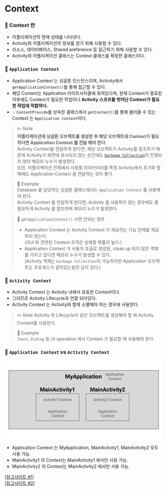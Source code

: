# Context

### 📌 Context 란
- 어플리케이션의 현재 상태를 나타낸다.
- Activity와 어플리케이션의 정보를 얻기 위해 사용할 수 있다.
- 리소스, 데이터베이스, Shared preference 등 접근하기 위해 사용할 수 있다.
- Activity와 어플리케이션 클래스는 Context 클래스를 확장한 클래스이다.

### 📌 `Application Context`
- Application Context 는 싱글톤 인스턴스이며, Activity에서 `getApplicationContext()`를 통해 접근할 수 있다.
- 해당 Context는 Application 라이프사이클에 묶여있으며, 현재 Context가 종료된 이후에도 Context가 필요한 작업이나 **Activity 스코프를 벗어난 Context가 필요한 작업에 적합하다.**
- 💡 `ContentProvide`를 상속한 클래스에서 `getContext()`를 통해 불러올 수 있는 Context 는 `Application Context`이다. 
>✏️ Note  
> **어플리케이션에 싱글톤 오브젝트를 생성한 후 해당 오브젝트에 Context가 필요하다면  Application Context 를 전달 해야 한다.**  
> Activity Context를 전달하게 된다면, 해당 오브젝트가 Activity를 참조하기 때문에 Activity가 화면에 표시되지 않는 순간에도 [`Garbage Collection`](https://coding-factory.tistory.com/829)이 진행되지 않아 메모리 누수가 발생한다.   
> 또한, 어플리케이션 전체에서 사용할 라이브러리를 특정 Activity에서 초기화 할 때에도 Application Context 을 전달하는 것이 좋다.

>📍 Example  
> Database 를 담당하는 싱글톤 클래스에서는 `Application Context` 를 사용해야 한다.  
> Activity Context 를 전달하게 된다면, Activity 를 사용하지 않는 경우에도 불필요하게 Activity 를 참조하며 메모리 누수가 발생한다.

> 🚨 `getApplicationContext()` 쓰면 안되는 경우  
> - Application Context 는 Activity Context 가 제공하는 기능 전체를 제공하지 않는다.   
> (GUI 와 관련된 Context 조작은 실패할 확률이 높다.)  
> - Application Context 가 사용자 호출로 생성된, clean up 되지 않은 객체를 가지고 있다면 메모리 누수가 발생할 수 있다.   
> (Activity 객체는 `Garbage Collection`이 가능하지만 Application 오브젝트는 프로세스가 살아있는동안 남아 있다.)

### 📌 `Activity Context`
- Activity Context 는 Activity 내에서 유효한 Context이다.
- 그러므로 Activity Lifecycle과 연결 되어있다.
- Activity Context 는 Activity와 함께 소멸해야 하는 경우에 사용한다.
> ✏️ Note
> Activity 와 Lifecycle이 같은 오브젝트를 생성해야 할 때 Activity Context를 사용한다.

>📍 Example  
> `Toast`, `Dialog` 등 UI operation 에서 Context 가 필요할 때 사용해야 한다.


### 📌 `Application Context` vs `Activity Context`
![context_img.png](https://github.com/k-ye0415/AndroidEdition/blob/main/Android_image/context_img.png)
- Application Context 는 MyApplication, MainActivity1, MainActivity2 모두 사용 가능.
- MainActivity1 의 Context는 MainActivity1 에서만 사용 가능.
- MainActivity2 의 Context는 MainActivity2 에서만 사용 가능.

[[참고사이트 #1]]  
[[참고사이트 #2]]



[참고사이트 #1]: https://amitshekhar.me/blog/context-in-android-application
[참고사이트 #2]: https://roomedia.tistory.com/entry/Android-Context%EB%9E%80-%EB%AC%B4%EC%97%87%EC%9D%BC%EA%B9%8C
